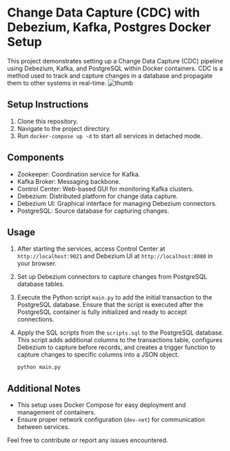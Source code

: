 Change Data Capture (CDC) with Debezium, Kafka, Postgres Docker Setup
=====================================================================

This project demonstrates setting up a Change Data Capture (CDC) pipeline using Debezium, Kafka, and PostgreSQL within Docker containers. CDC is a method used to track and capture changes in a database and propagate them to other systems in real-time.
![thumb](https://github.com/hacker-dude/Realtime-Change-Data-Capture-Streaming/assets/71318439/0030cd47-9cb3-479c-8049-ab66573572ca)

Setup Instructions
------------------

1.  Clone this repository.
2.  Navigate to the project directory.
3.  Run `docker-compose up -d` to start all services in detached mode.

Components
----------

-   Zookeeper: Coordination service for Kafka.
-   Kafka Broker: Messaging backbone.
-   Control Center: Web-based GUI for monitoring Kafka clusters.
-   Debezium: Distributed platform for change data capture.
-   Debezium UI: Graphical interface for managing Debezium connectors.
-   PostgreSQL: Source database for capturing changes.

Usage
-----

1.  After starting the services, access Control Center at `http://localhost:9021` and Debezium UI at `http://localhost:8080` in your browser.
2.  Set up Debezium connectors to capture changes from PostgreSQL database tables.
3.  Execute the Python script `main.py` to add the initial transaction to the PostgreSQL database. Ensure that the script is executed after the PostgreSQL container is fully initialized and ready to accept connections.
4.  Apply the SQL scripts from the `scripts.sql` to the PostgreSQL database. This script adds additional columns to the transactions table, configures Debezium to capture before records, and creates a trigger function to capture changes to specific columns into a JSON object.

    `python main.py`

Additional Notes
----------------

-   This setup uses Docker Compose for easy deployment and management of containers.
-   Ensure proper network configuration (`dev-net`) for communication between services.

Feel free to contribute or report any issues encountered.

